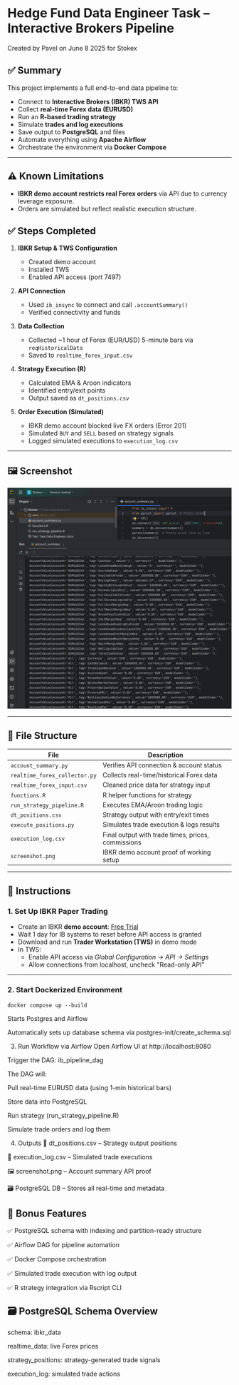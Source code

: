 # Hedge Fund Data Engineer Task – Interactive Brokers Pipeline

Created by Pavel on June 8 2025 for Stokex

## ✅ Summary

This project implements a full end-to-end data pipeline to:
- Connect to **Interactive Brokers (IBKR) TWS API**
- Collect **real-time Forex data (EURUSD)**
- Run an **R-based trading strategy**
- Simulate **trades and log executions**
- Save output to **PostgreSQL** and files
- Automate everything using **Apache Airflow**
- Orchestrate the environment via **Docker Compose**

---

## ⚠ Known Limitations

- **IBKR demo account restricts real Forex orders** via API due to currency leverage exposure.
- Orders are simulated but reflect realistic execution structure.

## ✅ Steps Completed

1. **IBKR Setup & TWS Configuration**
   - Created demo account
   - Installed TWS
   - Enabled API access (port 7497)

2. **API Connection**
   - Used `ib_insync` to connect and call `.accountSummary()`
   - Verified connectivity and funds

3. **Data Collection**
   - Collected ~1 hour of Forex (EUR/USD) 5-minute bars via `reqHistoricalData`
   - Saved to `realtime_forex_input.csv`

4. **Strategy Execution (R)**
   - Calculated EMA & Aroon indicators
   - Identified entry/exit points
   - Output saved as `dt_positions.csv`

5. **Order Execution (Simulated)**
   - IBKR demo account blocked live FX orders (Error 201)
   - Simulated `BUY` and `SELL` based on strategy signals
   - Logged simulated executions to `execution_log.csv`

---

## 🖼 Screenshot

<img src="screenshot.png" alt="IBKR Account Summary Screenshot" width="600"/>

---

## 📁 File Structure

| File                       | Description                                      |
|----------------------------|--------------------------------------------------|
| `account_summary.py`       | Verifies API connection & account status         |
| `realtime_forex_collector.py` | Collects real-time/historical Forex data    |
| `realtime_forex_input.csv` | Cleaned price data for strategy input            |
| `functions.R`              | R helper functions for strategy                  |
| `run_strategy_pipeline.R`  | Executes EMA/Aroon trading logic                 |
| `dt_positions.csv`         | Strategy output with entry/exit times            |
| `execute_positions.py`     | Simulates trade execution & logs results         |
| `execution_log.csv`        | Final output with trade times, prices, commissions |
| `screenshot.png`           | IBKR demo account proof of working setup         |

---

## 🚀 Instructions

### 1. Set Up IBKR Paper Trading

- Create an IBKR **demo account**: [Free Trial](https://www.interactivebrokers.com/en/trading/free-trial.php)
- Wait 1 day for IB systems to reset before API access is granted
- Download and run **Trader Workstation (TWS)** in demo mode
- In TWS:
  - Enable API access via *Global Configuration → API → Settings*
  - Allow connections from localhost, uncheck "Read-only API"

---

### 2. Start Dockerized Environment

```
docker compose up --build
```
Starts Postgres and Airflow

Automatically sets up database schema via postgres-init/create_schema.sql

3. Run Workflow via Airflow
Open Airflow UI at http://localhost:8080

Trigger the DAG: ib_pipeline_dag

The DAG will:

Pull real-time EURUSD data (using 1-min historical bars)

Store data into PostgreSQL

Run strategy (run_strategy_pipeline.R)

Simulate trade orders and log them

4. Outputs
📄 dt_positions.csv – Strategy output positions

📄 execution_log.csv – Simulated trade executions

🖼 screenshot.png – Account summary API proof

🗃 PostgreSQL DB – Stores all real-time and metadata

## 🧠 Bonus Features
✅ PostgreSQL schema with indexing and partition-ready structure

✅ Airflow DAG for pipeline automation

✅ Docker Compose orchestration

✅ Simulated trade execution with log output

✅ R strategy integration via Rscript CLI

## 🗃 PostgreSQL Schema Overview
schema: ibkr_data

realtime_data: live Forex prices

strategy_positions: strategy-generated trade signals

execution_log: simulated trade actions